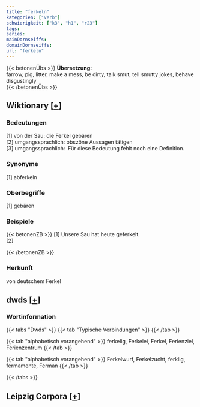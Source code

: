 ```yaml
---
title: "ferkeln"
kategorien: ["Verb"]
schwierigkeit: ["k3", "h1", "r23"]
tags:
series:
mainDornseiffs:
domainDornseiffs:
url: "ferkeln"
---
```


{{< betonenÜbs >}}
**Übersetzung:**  
farrow, pig, litter, make a mess, be dirty, talk smut, tell smutty jokes, behave disgustingly  
{{< /betonenÜbs >}}

## Wiktionary [[+](https://de.wiktionary.org/wiki/ferkeln)]

### Bedeutungen
[1] von der Sau: die Ferkel gebären  
[2] umgangssprachlich: obszöne Aussagen tätigen  
[3] umgangssprachlich:  Für diese Bedeutung fehlt noch eine Definition.  

### Synonyme
[1] abferkeln  

### Oberbegriffe
[1] gebären  

### Beispiele
{{< betonenZB >}}
[1] Unsere Sau hat heute geferkelt.  
[2]  

{{< /betonenZB >}}
### Herkunft
von deutschem Ferkel  



## dwds [[+](https://www.dwds.de/wb/ferkeln)]

### Wortinformation
{{< tabs "Dwds" >}}
{{< tab "Typische Verbindungen" >}}
{{< /tab >}}

{{< tab "alphabetisch vorangehend" >}}
ferkelig, Ferkelei, Ferkel, Ferienziel, Ferienzentrum
{{< /tab >}}

{{< tab "alphabetisch vorangehend" >}}
Ferkelwurf, Ferkelzucht, ferklig, fermamente, Ferman
{{< /tab >}}

{{< /tabs >}}

## Leipzig Corpora [[+](https://corpora.uni-leipzig.de/en/res?word=ferkeln&corpusId=deu_newscrawl-public_2018)]

